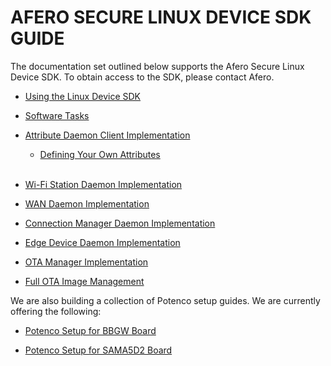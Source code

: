 # AFERO SECURE LINUX DEVICE SDK GUIDE

The documentation set outlined below supports the Afero Secure Linux Device SDK. To obtain access to the SDK, please contact Afero.

- [Using the Linux Device SDK](../LinuxSDK-Overview)

- [Software Tasks](../LinuxSDK-SWTasks)

- [Attribute Daemon Client Implementation](../LinuxSDK-AttrDaemon)

    - [Defining Your Own Attributes](../LinuxSDK-DefineAttrs)<br><br>

- [Wi-Fi Station Daemon Implementation](../LinuxSDK-WiFiStDaemon)

- [WAN Daemon Implementation](../LinuxSDK-WANDaemon)

- [Connection Manager Daemon Implementation](../LinuxSDK-ConnMgrDaemon)

- [Edge Device Daemon Implementation](../LinuxSDK-EdgeDaemon)

- [OTA Manager Implementation](../LinuxSDK-OTAManager)

- [Full OTA Image Management](../LinuxSDK-FullImageUpdate)

We are also building a collection of Potenco setup guides. We are currently offering the following:

- [Potenco Setup for BBGW Board](../LinuxSDK-PotencoBBGW)

- [Potenco Setup for SAMA5D2 Board](../LinuxSDK-PotencoSAMA5D2)